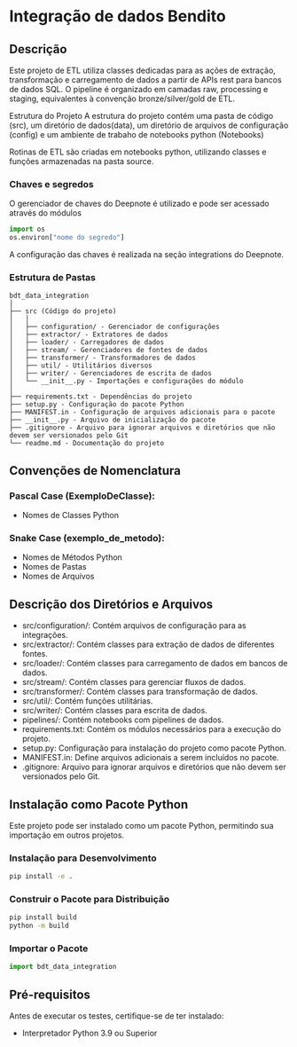 # Integração de dados Bendito
## Descrição
Este projeto de ETL utiliza classes dedicadas para as ações de extração, transformação e carregamento de dados a partir de APIs rest para bancos de dados SQL.
O pipeline é organizado em camadas raw, processing e staging, equivalentes à convenção bronze/silver/gold de ETL.

Estrutura do Projeto
A estrutura do projeto contém uma pasta de código (src), um diretório de dados(data), um diretório de arquivos de configuração (config) e um ambiente de trabaho de notebooks python (Notebooks)

Rotinas de ETL são criadas em notebooks python, utilizando classes e funções armazenadas na pasta source.


### Chaves e segredos
O gerenciador de chaves do Deepnote é utilizado e pode ser acessado através do módulos

```python
import os
os.environ["nome do segredo"]
```

A configuração das chaves é realizada na seção integrations do Deepnote.

### Estrutura de Pastas

```
bdt_data_integration
│
├── src (Código do projeto)
│   │
│   ├── configuration/ - Gerenciador de configurações
│   ├── extractor/ - Extratores de dados
│   ├── loader/ - Carregadores de dados
│   ├── stream/ - Gerenciadores de fontes de dados
│   ├── transformer/ - Transformadores de dados
│   ├── util/ - Utilitários diversos
│   ├── writer/ - Gerenciadores de escrita de dados
│   └── __init__.py - Importações e configurações do módulo
│
├── requirements.txt - Dependências do projeto
├── setup.py - Configuração do pacote Python
├── MANIFEST.in - Configuração de arquivos adicionais para o pacote
├── __init__.py - Arquivo de inicialização do pacote
├── .gitignore - Arquivo para ignorar arquivos e diretórios que não devem ser versionados pelo Git
└── readme.md - Documentação do projeto
```

## Convenções de Nomenclatura

### Pascal Case (ExemploDeClasse):
- Nomes de Classes Python

### Snake Case (exemplo_de_metodo):
- Nomes de Métodos Python
- Nomes de Pastas
- Nomes de Arquivos

## Descrição dos Diretórios e Arquivos

- src/configuration/: Contém arquivos de configuração para as integrações.
- src/extractor/: Contém classes para extração de dados de diferentes fontes.
- src/loader/: Contém classes para carregamento de dados em bancos de dados.
- src/stream/: Contém classes para gerenciar fluxos de dados.
- src/transformer/: Contém classes para transformação de dados.
- src/util/: Contém funções utilitárias.
- src/writer/: Contém classes para escrita de dados.
- pipelines/: Contém notebooks com pipelines de dados.
- requirements.txt: Contém os módulos necessários para a execução do projeto.
- setup.py: Configuração para instalação do projeto como pacote Python.
- MANIFEST.in: Define arquivos adicionais a serem incluídos no pacote.
- .gitignore: Arquivo para ignorar arquivos e diretórios que não devem ser versionados pelo Git.

## Instalação como Pacote Python

Este projeto pode ser instalado como um pacote Python, permitindo sua importação em outros projetos.

### Instalação para Desenvolvimento

```bash
pip install -e .
```

### Construir o Pacote para Distribuição

```bash
pip install build
python -m build
```

### Importar o Pacote

```python
import bdt_data_integration
```

## Pré-requisitos
Antes de executar os testes, certifique-se de ter instalado:
- Interpretador Python 3.9 ou Superior